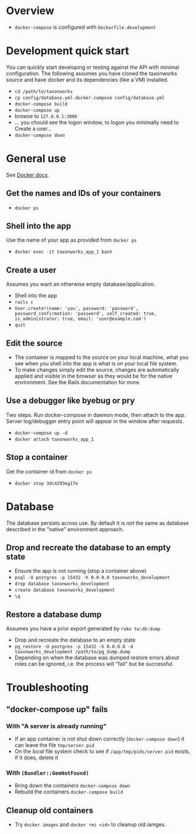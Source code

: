 # Overview

* `docker-compose` is configured with `Dockerfile.development`

# Development quick start

You can quickly start developing or testing against the API with minimal configuration.  The following assumes you have cloned the taxonworks source and have docker and its dependencies (like a VM) installed.  

* `cd /path/to/taxonworks`
* `cp config/database.yml.docker.compose config/database.yml` 
* `docker-compose build`
* `docker-compose up`
* browse to `127.0.0.1:3000`
* ... you chould see the logon window, to logon you minimally need to Create a user...
* `docker-compose down`

# General use 

See [Docker docs](https://docs.docker.com/).

## Get the names and IDs of your containers

* `docker ps`

## Shell into the app

Use the name of your app as provided from `docker ps`

* `docker exec -it taxonworks_app_1 bash`

## Create a user

Assumes you want an otherwise empty database/application.

* Shell into the app 
* `rails c`
*  `User.create!(name: 'you', password: 'password', password_confirmation: 'password', self_created: true, is_administrator: true, email: 'user@example.com')`
* `quit`

## Edit the source

* The container is mapped to the source on your local machine, what you see when you shell into the app is what is on your local file system.
* To make changes simply edit the source, changes are automatically applied and visible in the browser as they would be for the native environment.  See the Rails documentation for more.

## Use a debugger like byebug or pry

Two steps.  Run docker-compose in daemon mode, then attach to the app. Server log/debugger entry point will appear in the window after requests.

* `docker-compose up -d`
* `docker attach taxonworks_app_1` 

## Stop a container

Get the container id from `docker ps`

* `docker stop 3dc4293eg17e`  

# Database

The database persists across use.  By default it is *not* the same as database described in the "native" environment approach.

## Drop and recreate the database to an empty state

* Ensure the app is not running (stop a container above)
* `psql -U postgres -p 15432 -h 0.0.0.0 taxonworks_development`
* `drop database taxonworks_development`
* `create database taxonworks_development`
* `\q`

## Restore a database dump

Assumes you have a prior export generated by `rake tw:db:dump`

* Drop and recreate the database to an empty state
* `pg_restore -U postgres -p 15432 -h 0.0.0.0 -d taxonworks_development /path/to/pg_dump.dump`
* Depending on when the database was dumped restore errors about roles can be ignored, i.e. the process will "fail" but be successful.

# Troubleshooting
## "docker-compose up" fails

### With "A server is already running"
* If an app container is not shut down correctly (`docker-compose down`) it can leave the file `tmp/server.pid`
* On the _local_ file system check to see if `/app/tmp/pids/server.pid` exists, if it does, delete it 

### With `(Bundler::GemNotFound)`
* Bring down the containers `docker-compose down`
* Rebuild the containers `docker-compose build`

## Cleanup old containers

*  Try `docker images` and `docker rmi <id>` to cleanup old iamges. 



